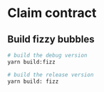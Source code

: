 # Claim contract

## Build fizzy bubbles
```sh
# build the debug version
yarn build:fizz

# build the release version
yarn build: fizz
```
